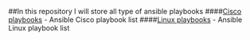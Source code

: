 ##In this repository I will store all type of ansible playbooks
####[Cisco playbooks](https://github.com/jamalshahverdiev/ansible-playbooks-in-practice/tree/master/cisco-playbooks) - Ansible Cisco playbook list
####[Linux playbooks](https://github.com/jamalshahverdiev/ansible-playbooks-in-practice/tree/master/linux-playbooks) - Ansible Linux playbook list
